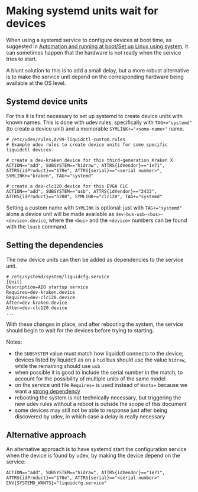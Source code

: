 # Making systemd units wait for devices

When using a systemd service to configure devices at boot time, as suggested in [Automation and running at boot/Set up Linux using system](../../README.md#set-up-linux-using-systemd), it can sometimes happen that the hardware is not ready when the service tries to start.

A blunt solution to this is to add a small delay, but a more robust alternative is to make the service unit depend on the corresponding hardware being available at the OS level.

## Systemd device units

For this it is first necessary to set up systemd to create device units with known names.  This is done with udev rules, specifically with `TAG+="systemd"` (to create a device unit) and a memorable `SYMLINK+="<some-name>"` name.

```
# /etc/udev/rules.d/99-liquidctl-custom.rules
# Example udev rules to create device units for some specific liquidctl devices.

# create a dev-kraken.device for this third-generation Kraken X
ACTION=="add", SUBSYSTEM=="hidraw", ATTRS{idVendor}=="1e71", ATTRS{idProduct}=="170e", ATTRS{serial}=="<serial number>", SYMLINK+="kraken", TAG+="systemd"

# create a dev-clc120.device for this EVGA CLC
ACTION=="add", SUBSYSTEM=="usb", ATTRS{idVendor}=="2433", ATTRS{idProduct}=="b200", SYMLINK+="clc120", TAG+="systemd"
```

Setting a custom name with `SYMLINK` is optional: just with `TAG+="systemd"` alone a device unit will be made available as `dev-bus-usb-<bus>-<device>.device`, where the `<bus>` and the `<device>` numbers can be found with the `lsusb` command.

## Setting the dependencies

The new device units can then be added as dependencies to the service unit.

```
# /etc/systemd/system/liquidcfg.service
[Unit]
Description=AIO startup service
Requires=dev-kraken.device
Requires=dev-clc120.device
After=dev-kraken.device
After=dev-clc120.device
...
```

With these changes in place, and after rebooting the system, the service should begin to wait for the devices before trying to starting.

Notes:

- the `SUBSYSTEM` value must match how liquidctl connects to the device; devices listed by liquidctl as on a `hid` bus should use the value `hidraw`, while the remaining should use `usb`
- when possible it is good to include the serial number in the match, to account for the possibility of multiple units of the same model
- on the service unit file `Requires=` is used instead of `Wants=` because we want a [strong dependency](https://www.freedesktop.org/software/systemd/man/systemd.unit.html#%5BUnit%5D%20Section%20Options)
- rebooting the system is not technically necessary, but triggering the new udev rules without a reboot is outside the scope of this document
- some devices may still not be able to response just after being discovered by udev, in which case a delay is really necessary

## Alternative approach

An alternative approach is to have systemd start the configuration service when the device is found by udev, by making the device depend on the service:

```
ACTION=="add", SUBSYSTEM=="hidraw", ATTRS{idVendor}=="1e71", ATTRS{idProduct}=="170e", ATTRS{serial}=="<serial number>" ENV{SYSTEMD_WANTS}="liquidcfg.service"
```
